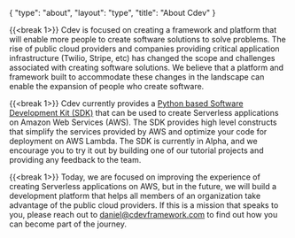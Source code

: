 {
    "type": "about",
    "layout": "type",
    "title": "About Cdev"
}

<!-- 
Overall page structure and ideas to convey

# High level goals of cdev
- Expand the amount of people that can effectively create software by themselves and within organizations

# current state
- Public Python SDK 
- Use it to create Serverless applications on AWS
- Rough edges

# next steps 
- Continue improving the SDK
- Build a platform to make collaboration easier between teams

-->

{{<break 1>}}
Cdev is focused on creating a framework and platform that will enable more people to create software solutions to solve problems. 
The rise of public cloud providers and companies providing critical application infrastructure (Twilio, Stripe, etc) has changed the scope and challenges associated with creating software solutions.
We believe that a platform and framework built to accommodate these changes in the landscape can enable the expansion of people who create software. 


{{<break 1>}}
Cdev currently provides a [Python based Software Development Kit (SDK)](https://github.com/cdev-framework/cdev-sdk) that can be used to create Serverless applications on Amazon Web Services (AWS). 
The SDK provides high level constructs that simplify the services provided by AWS and optimize your code for deployment on AWS Lambda. 
The SDK is currently in Alpha, and we encourage you to try it out by building one of our tutorial projects and providing any feedback to the team.


{{<break 1>}}
Today, we are focused on improving the experience of creating Serverless applications on AWS, but in the future, we will build a development platform that helps all members of an organization take advantage of the public cloud providers.
If this is a mission that speaks to you, please reach out to daniel@cdevframework.com to find out how you can become part of the journey. 

